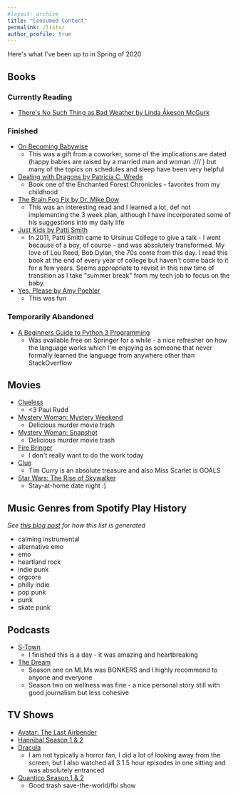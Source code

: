 ```yaml
---
#layout: archive
title: "Consumed Content"
permalink: /lists/
author_profile: true
---
```


Here's what I've been up to in Spring of 2020 

## Books

### Currently Reading
* [There's No Such Thing as Bad Weather by  Linda Åkeson McGurk](https://www.goodreads.com/en/book/show/34466962-there-s-no-such-thing-as-bad-weather)


### Finished
* [On Becoming Babywise](https://en.wikipedia.org/wiki/On_Becoming_Baby_Wise)
    * This was a gift from a coworker, some of the implications are dated (happy babies are raised by a married man and woman :/// ) but many of the topics on schedules and sleep have been very helpful 
* [Dealing with Dragons by Patricia C. Wrede](https://www.amazon.com/Dealing-Dragons-Enchanted-Forest-Chronicles/dp/0590457225)
    * Book one of the Enchanted Forest Chronicles - favorites from my childhood
* [The Brain Fog Fix by Dr. Mike Dow](https://www.amazon.com/Brain-Fog-Fix-Reclaim-Memory/dp/1401946488)
    * This was an interesting read and I learned a lot, def not implementing the 3 week plan, although I have incorporated some of his suggestions into my daily life
* [Just Kids by Patti Smith](https://www.goodreads.com/book/show/341879.Just_Kids)
    * In 2011, Patti Smith came to Ursinus College to give a talk - I went because of a boy, of course - and was absolutely transformed. My love of Lou Reed, Bob Dylan, the 70s come from this day. I read this book at the end of every year of college but haven't come back to it for a few years. Seems appropriate to revisit in this new time of transition as I take "summer break" from my tech  job to focus on the baby.
* [Yes, Please by Amy Poehler](https://www.goodreads.com/book/show/20910157-yes-please)
    * This was fun
    
### Temporarily Abandoned 
* [A Beginners Guide to Python 3 Programming](https://link.springer.com/book/10.1007%2F978-3-030-20290-3)
    * Was available free on Springer for a while - a nice refresher on how the language works which I'm enjoying as someone that never formally learned the language from anywhere other than StackOverflow



## Movies

* [Clueless](https://en.wikipedia.org/wiki/Clueless_(film))
    * <3 Paul Rudd
* [Mystery Woman: Mystery Weekend](https://www.imdb.com/title/tt0427576/?ref_=ttls_li_tt)
    * Delicious murder movie trash 
* [Mystery Woman: Snapshot](https://www.imdb.com/title/tt0427575/?ref_=ttls_li_tt)
    * Delicious murder movie trash 
* [Fire Bringer](https://www.teamstarkid.com/firebringer)
    * I don't really want to do the work today 
* [Clue](https://en.wikipedia.org/wiki/Clue_(film))
    * Tim Curry is an absolute treasure and also Miss Scarlet is GOALS
* [Star Wars: The Rise of Skywalker](https://en.wikipedia.org/wiki/Star_Wars:_The_Rise_of_Skywalker)
    * Stay-at-home date night :) 

## Music Genres from Spotify Play History

*See [this blog post](http://mtanco.github.io/recent-artists-list/) for how this list is generated*

* calming instrumental
* alternative emo
* emo
* heartland rock
* indie punk
* orgcore
* philly indie
* pop punk
* punk
* skate punk

## Podcasts

* [S-Town](https://stownpodcast.org)
    * I finished this is a day - it was amazing and heartbreaking
* [The Dream](https://www.stitcher.com/podcast/stitcher/the-dream)
    * Season one on MLMs was BONKERS and I highly recommend to anyone and everyone
    * Season two on wellness was fine - a nice personal story still with good journalism but less cohesive

## TV Shows

* [Avatar: The Last Airbender](https://en.wikipedia.org/wiki/Avatar:_The_Last_Airbender)
* [Hannibal Season 1 & 2](https://en.wikipedia.org/wiki/Hannibal_(TV_series))
* [Dracula](https://en.wikipedia.org/wiki/Dracula_(2020_TV_series))
    * I am not typically a horror fan, I did a lot of looking away from the screen, but I also watched all 3 1.5 hour episodes in one sitting and was absolutely entranced
* [Quantico Season 1 & 2](https://en.wikipedia.org/wiki/Quantico_(TV_series))
    * Good trash save-the-world/fbi show
